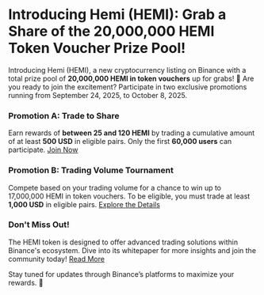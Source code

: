 # Introducing Hemi (HEMI): Grab a Share of the 20,000,000 HEMI Token Voucher Prize Pool!

Introducing Hemi (HEMI), a new cryptocurrency listing on Binance with a total prize pool of **20,000,000 HEMI in token vouchers** up for grabs! 🚀 Are you ready to join the excitement? Participate in two exclusive promotions running from September 24, 2025, to October 8, 2025.

### Promotion A: Trade to Share
Earn rewards of **between 25 and 120 HEMI** by trading a cumulative amount of at least **500 USD** in eligible pairs. Only the first **60,000 users** can participate. [Join Now](https://www.binance.com/en/activity/trading-competition/spot-hemi-listing-campaign)

### Promotion B: Trading Volume Tournament
Compete based on your trading volume for a chance to win up to 17,000,000 HEMI in token vouchers. To be eligible, you must trade at least **1,000 USD** in eligible pairs. [Explore the Details](https://www.binance.com/en/events/new-listing-promos?utm_source=anns)

### Don't Miss Out!
The HEMI token is designed to offer advanced trading solutions within Binance's ecosystem. Dive into its whitepaper for more insights and join the community today! [Read More](https://chain-base.xyz/introducing-hemi-hemi-grab-a-share-of-the-20000000-hemi-token-voucher-prize-pool)

Stay tuned for updates through Binance’s platforms to maximize your rewards. 🌟
